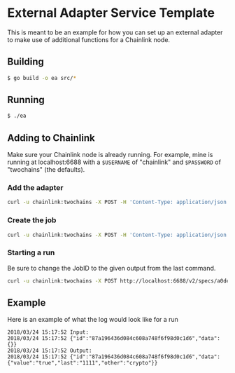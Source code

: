 # External Adapter Service Template

This is meant to be an example for how you can set up an external adapter to make use of additional functions for a Chainlink node.

## Building

```bash
$ go build -o ea src/*
```

## Running

```bash
$ ./ea
```

## Adding to Chainlink

Make sure your Chainlink node is already running. For example, mine is running at localhost:6688 with a `$USERNAME` of "chainlink" and `$PASSWORD` of "twochains" (the defaults).

### Add the adapter

```bash
curl -u chainlink:twochains -X POST -H 'Content-Type: application/json' -d '{"name":"ea","url":"http://localhost:3000/"}' http://localhost:6688/v2/bridge_types
```

### Create the job

```bash
curl -u chainlink:twochains -X POST -H 'Content-Type: application/json' -d '{"initiators":[{"type":"web"}],"tasks":[{"type":"ea"}]}' http://localhost:6688/v2/specs
```


### Starting a run

Be sure to change the JobID to the given output from the last command.

```bash
curl -u chainlink:twochains -X POST http://localhost:6688/v2/specs/a0de434162de4e37817d9f0b9c12da3d/runs
```

## Example

Here is an example of what the log would look like for a run

```shell
2018/03/24 15:17:52 Input:
2018/03/24 15:17:52 {"id":"87a196436d084c608a748f6f98d0c1d6","data":{}}
2018/03/24 15:17:52 Output:
2018/03/24 15:17:52 {"id":"87a196436d084c608a748f6f98d0c1d6","data":{"value":"true","last":"1111","other":"crypto"}}
```